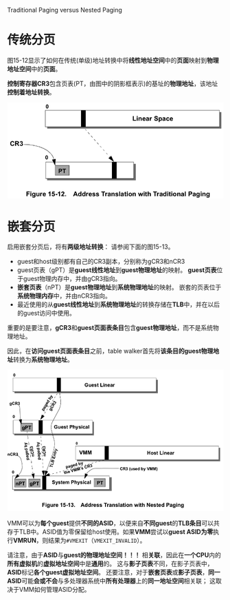 
Traditional Paging versus Nested Paging

# 传统分页

图15-12显示了如何在传统(单级)地址转换中将**线性地址空间**中的**页面**映射到**物理地址空间**中的**页面**。

**控制寄存器CR3**包含页表(PT，由图中的阴影框表示)的基址的**物理地址**，该地址**控制着地址转换**。

![2020-09-10-08-40-47.png](./images/2020-09-10-08-40-47.png)

# 嵌套分页

启用嵌套分页后，将有**两级地址转换**： 请参阅下面的图15-13。

* guest和host级别都有自己的CR3副本，分别称为gCR3和nCR3
* guest页表（gPT）是**guest线性地址**到**guest物理地址**的映射。 **guest页表**位于guest物理内存中，并由gCR3指向。
* **嵌套页表**（nPT）是**guest物理地址**到**系统物理地址**的映射。 嵌套的页表位于**系统物理内存**中，并由nCR3指向。
* 最近使用的从**guest线性地址**到**系统物理地址**的转换存储在**TLB**中，并在以后的guest访问中使用。

重要的是要注意，**gCR3**和**guest页面表条目**包含**guest物理地址**，而不是系统物理地址。

因此，在**访问guest页面表条目**之前，table walker首先将**该条目的guest物理地址**转换为**系统物理地址**。

![2020-09-10-08-44-50.png](./images/2020-09-10-08-44-50.png)

VMM可以为**每个guest**提供**不同的ASID**，以便来自**不同guest**的**TLB条目**可以共存于TLB中。ASID值为零保留给host使用。如果**VMM**尝试以**guest ASID为零**执行**VMRUN**，则结果为`#VMEXIT`（`VMEXIT_INVALID`）。

请注意，由于**ASID**与**guest的物理地址空间！！！** 相**关联**，因此在**一个CPU**内的**所有虚拟机**的**虚拟地址空间**中是**通用**的。 这与**影子页表**不同，在影子页表中，**ASID**标记**各个guest虚拟地址空间**。 还要注意，对于**嵌套页表**或**影子页表**，**同一ASID**可能**会或不会**与多处理器系统中**所有处理器**上的**同一地址空间**相关联； 这取决于VMM如何管理ASID分配。